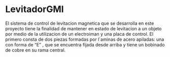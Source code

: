 # LevitadorGMI
El sistema de control de levitacion magnetica que se desarrolla en este proyecto tiene la finalidad de mantener en estado de levitacion a un objeto por medio de la utilizacion de un electroiman y una placa de control. El primero consta de dos piezas formadas por l´aminas de acero apiladas: una con forma de “E” , que se encuentra fijada desde arriba y tiene un bobinado de cobre en su rama central.

